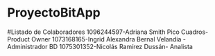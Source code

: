 # ProyectoBitApp
#Listado de Colaboradores
1096244597-Adriana Smith Pico Cuadros- Product Owner
1073168165-Ingrid Alexandra Bernal Velandia - Administrador BD 
1075301352-Nicolás Ramírez Dussán- Analista